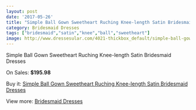 ```yaml
---
layout: post
date: '2017-05-26'
title: "Simple Ball Gown Sweetheart Ruching Knee-length Satin Bridesmaid Dresses"
category: Bridesmaid Dresses
tags: ["bridesmaid","satin","knee","ball","sweetheart"]
image: http://www.dressesular.com/4021-thickbox_default/simple-ball-gown-sweetheart-ruching-knee-length-satin-bridesmaid-dresses.jpg
---
```

Simple Ball Gown Sweetheart Ruching Knee-length Satin Bridesmaid Dresses

On Sales: **$195.98**
<a href="https://www.dressesular.com/bridesmaid-dresses/1724-simple-ball-gown-sweetheart-ruching-knee-length-satin-bridesmaid-dresses.html"><amp-img layout="responsive" width="600" height="600" src="//www.dressesular.com/4021-thickbox_default/simple-ball-gown-sweetheart-ruching-knee-length-satin-bridesmaid-dresses.jpg" alt="Simple Ball Gown Sweetheart Ruching Knee-length Satin Bridesmaid Dresses 0" /></a>

Buy it: [Simple Ball Gown Sweetheart Ruching Knee-length Satin Bridesmaid Dresses](https://www.dressesular.com/bridesmaid-dresses/1724-simple-ball-gown-sweetheart-ruching-knee-length-satin-bridesmaid-dresses.html "Simple Ball Gown Sweetheart Ruching Knee-length Satin Bridesmaid Dresses")

View more: [Bridesmaid Dresses](https://www.dressesular.com/4-bridesmaid-dresses "Bridesmaid Dresses")